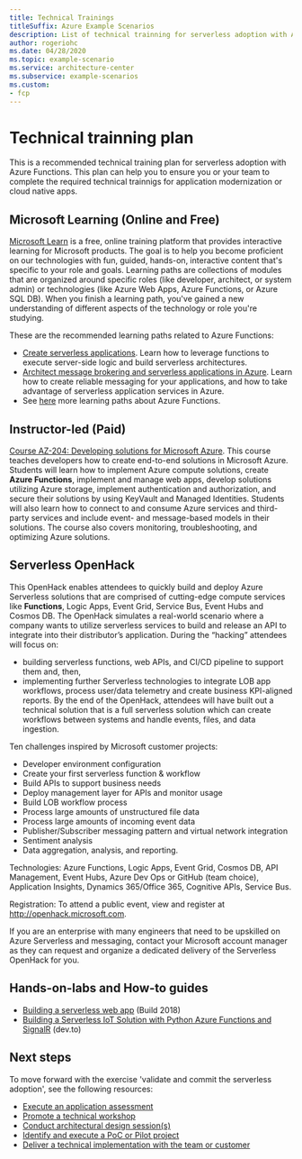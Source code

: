 ```yaml
---
title: Technical Trainings
titleSuffix: Azure Example Scenarios
description: List of technical trainning for serverless adoption with Azure Functions
author: rogeriohc
ms.date: 04/28/2020
ms.topic: example-scenario
ms.service: architecture-center
ms.subservice: example-scenarios
ms.custom:
- fcp
---
```

# Technical trainning plan
This is a recommended technical training plan for serverless adoption with Azure Functions. This plan can help you to ensure you or  your team to complete the required technical trainnigs for application modernization or cloud native apps.

## Microsoft Learning (Online and Free)
[Microsoft Learn](https://docs.microsoft.com/learn/) is a free, online training platform that provides interactive learning for Microsoft products. The goal is to help you become proficient on our technologies with fun, guided, hands-on, interactive content that's specific to your role and goals. Learning paths are collections of modules that are organized around specific roles (like developer, architect, or system admin) or technologies (like Azure Web Apps, Azure Functions, or Azure SQL DB). When you finish a learning path, you've gained a new understanding of different aspects of the technology or role you're studying. 

These are the recommended learning paths related to Azure Functions:
- [Create serverless applications](https://docs.microsoft.com/learn/paths/create-serverless-applications/). Learn how to leverage functions to execute server-side logic and build serverless architectures.
- [Architect message brokering and serverless applications in Azure](https://docs.microsoft.com/learn/paths/architect-messaging-serverless/). Learn how to create reliable messaging for your applications, and how to take advantage of serverless application services in Azure.
- See [here](https://docs.microsoft.com/learn/browse/?products=azure-functions) more learning paths about Azure Functions.

## Instructor-led (Paid)
[Course AZ-204: Developing solutions for Microsoft Azure](https://docs.microsoft.com/learn/certifications/courses/az-204t00). This course teaches developers how to create end-to-end solutions in Microsoft Azure. Students will learn how to implement Azure compute solutions, create **Azure Functions**, implement and manage web apps, develop solutions utilizing Azure storage, implement authentication and authorization, and secure their solutions by using KeyVault and Managed Identities. Students will also learn how to connect to and consume Azure services and third-party services and include event- and message-based models in their solutions. The course also covers monitoring, troubleshooting, and optimizing Azure solutions.

## Serverless OpenHack
This OpenHack enables attendees to quickly build and deploy Azure Serverless solutions that are comprised of cutting-edge compute services like **Functions**, Logic Apps, Event Grid, Service Bus, Event Hubs and Cosmos DB. The OpenHack simulates a real-world scenario where a company wants to utilize serverless services to build and release an API to integrate into their distributor’s application. During the “hacking” attendees will focus on:
- building serverless functions, web APIs, and CI/CD pipeline to support them and, then, 
- implementing further Serverless technologies to integrate LOB app workflows, process user/data telemetry and create business KPI-aligned reports. By the end of the OpenHack, attendees will have built out a technical solution that is a full serverless solution which can create workflows between systems and handle events, files, and data ingestion.

Ten challenges inspired by Microsoft customer projects: 
- Developer environment configuration
- Create your first serverless function & workflow
- Build APIs to support business needs
- Deploy management layer for APIs and monitor usage
- Build LOB workflow process
- Process large amounts of unstructured file data
- Process large amounts of incoming event data
- Publisher/Subscriber messaging pattern and virtual network integration 
- Sentiment analysis
- Data aggregation, analysis, and reporting.

Technologies: Azure Functions, Logic Apps, Event Grid, Cosmos DB, API Management, Event Hubs, Azure Dev Ops or GitHub (team choice), Application Insights, Dynamics 365/Office 365, Cognitive APIs, Service Bus.

Registration: To attend a public event, view and register at http://openhack.microsoft.com.

If you are an enterprise with many engineers that need to be upskilled on Azure Serverless and messaging, contact your Microsoft account manager as they can request and organize a dedicated delivery of the Serverless OpenHack for you.

## Hands-on-labs and How-to guides
- [Building a serverless web app](https://docs.microsoft.com/labs/build2018/serverlesswebapp/) (Build 2018)
- [Building a Serverless IoT Solution with Python Azure Functions and SignalR](https://dev.to/azure/building-a-serverless-iot-solution-with-python-azure-functions-and-signalr-4ljp) (dev.to)

## Next steps

To move forward with the exercise 'validate and commit the serverless adoption', see the following resources:

- [Execute an application assessment](./application-assessment.md)
- [Promote a technical workshop](./technical-workshops.md)
- [Conduct architectural design session(s)](./ads.md)
- [Identify and execute a PoC or Pilot project](./poc-pilot.md)
- [Deliver a technical implementation with the team or customer](./code-with.md)

